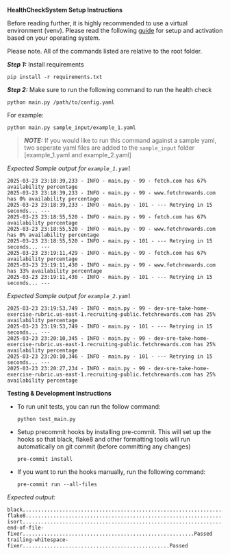__HealthCheckSystem Setup Instructions__

Before reading further, it is highly recommended to use a virtual environment (venv). Please read the following [guide](https://packaging.python.org/en/latest/guides/installing-using-pip-and-virtual-environments/) for setup and activation based on your operating system.

Please note. All of the commands listed are relative to the root folder.

*__Step 1:__*  Install requirements

    pip install -r requirements.txt

*__Step 2:__*  Make sure to run the following command to run the health check

    python main.py /path/to/config.yaml

  For example:

    python main.py sample_input/example_1.yaml


> **_NOTE:_**  If you would like to run this command against a sample yaml, two seperate yaml files are added to the `sample_input` folder [example_1.yaml and example_2.yaml]

*Expected Sample output for `example_1.yaml`*
```
2025-03-23 23:18:39,233 - INFO - main.py - 99 - fetch.com has 67% availability percentage
2025-03-23 23:18:39,233 - INFO - main.py - 99 - www.fetchrewards.com has 0% availability percentage
2025-03-23 23:18:39,233 - INFO - main.py - 101 - --- Retrying in 15 seconds... ---
2025-03-23 23:18:55,520 - INFO - main.py - 99 - fetch.com has 67% availability percentage
2025-03-23 23:18:55,520 - INFO - main.py - 99 - www.fetchrewards.com has 0% availability percentage
2025-03-23 23:18:55,520 - INFO - main.py - 101 - --- Retrying in 15 seconds... ---
2025-03-23 23:19:11,429 - INFO - main.py - 99 - fetch.com has 67% availability percentage
2025-03-23 23:19:11,430 - INFO - main.py - 99 - www.fetchrewards.com has 33% availability percentage
2025-03-23 23:19:11,430 - INFO - main.py - 101 - --- Retrying in 15 seconds... ---

```

*Expected Sample output for `example_2.yaml`*

```
2025-03-23 23:19:53,749 - INFO - main.py - 99 - dev-sre-take-home-exercise-rubric.us-east-1.recruiting-public.fetchrewards.com has 25% availability percentage
2025-03-23 23:19:53,749 - INFO - main.py - 101 - --- Retrying in 15 seconds... ---
2025-03-23 23:20:10,345 - INFO - main.py - 99 - dev-sre-take-home-exercise-rubric.us-east-1.recruiting-public.fetchrewards.com has 25% availability percentage
2025-03-23 23:20:10,346 - INFO - main.py - 101 - --- Retrying in 15 seconds... ---
2025-03-23 23:20:27,234 - INFO - main.py - 99 - dev-sre-take-home-exercise-rubric.us-east-1.recruiting-public.fetchrewards.com has 25% availability percentage
```

__Testing & Development Instructions__

- To run unit tests, you can run the follow command:

    `python test_main.py`


- Setup precommit hooks by installing pre-commit. This will set up the hooks so that black, flake8 and other formatting tools will run automatically on git commit (before committing any changes)

    `pre-commit install`

- If you want to run the hooks manually, run the following command:

    `pre-commit run --all-files`

*Expected output:*

```
black....................................................................Passed
flake8...................................................................Passed
isort....................................................................Passed
end-of-file-fixer........................................................Passed
trailing-whitespace-fixer................................................Passed
```
